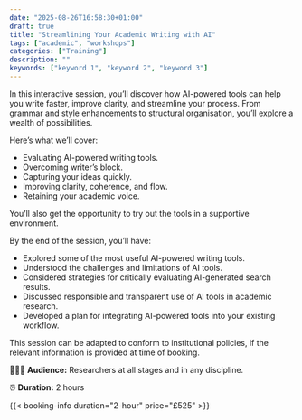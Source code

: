 ```yaml
---
date: "2025-08-26T16:58:30+01:00"
draft: true
title: "Streamlining Your Academic Writing with AI"
tags: ["academic", "workshops"]
categories: ["Training"] 
description: ""
keywords: ["keyword 1", "keyword 2", "keyword 3"] 
---
```


In this interactive session, you’ll discover how AI-powered tools can help you write faster, improve clarity, and streamline your process. From grammar and style enhancements to structural organisation, you’ll explore a wealth of possibilities. 

Here’s what we’ll cover: 

- Evaluating AI-powered writing tools.
- Overcoming writer’s block.
- Capturing your ideas quickly. 
- Improving clarity, coherence, and flow.
- Retaining your academic voice. 

You’ll also get the opportunity to try out the tools in a supportive environment. 

By the end of the session, you’ll have: 

- Explored some of the most useful AI-powered writing tools.
- Understood the challenges and limitations of AI tools.
- Considered strategies for critically evaluating AI-generated search results.
- Discussed responsible and transparent use of AI tools in academic research. 
- Developed a plan for integrating AI-powered tools into your existing workflow. 

This session can be adapted to conform to institutional policies, if the relevant information is provided at time of booking.

👩🏽‍🎓 **Audience:** Researchers at all stages and in any discipline.

⏰ **Duration:** 2 hours

{{< booking-info duration="2-hour" price="£525" >}}